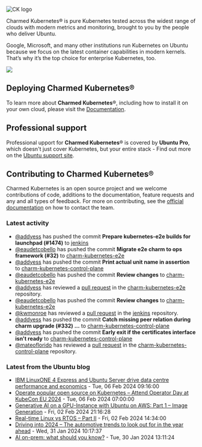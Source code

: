 ![CK logo](https://assets.ubuntu.com/v1/451d4cf4-Charmed+Kubernetes_RGB_onWhite_2022.svg)

Charmed Kubernetes® is pure Kubernetes tested across the widest range of clouds with modern metrics and monitoring, brought to you by the people who deliver Ubuntu.

Google, Microsoft, and many other institutions run Kubernetes on Ubuntu because we focus on the latest container capabilities in modern kernels. That’s why it’s the top choice for enterprise Kubernetes, too.

![](https://assets.ubuntu.com/v1/843c77b6-juju-at-a-glace.svg)

## Deploying Charmed Kubernetes®

To learn more about **Charmed Kubernetes**®, including how to install it on your own cloud, please visit the [Documentation][docs].

## Professional support

Professional upport for **Charmed Kubernetes**® is covered by **Ubuntu Pro**, which doesn't just cover Kubernetes, but your entire stack - Find out more on the [Ubuntu support site](https://ubuntu.com/support).

## Contributing to Charmed Kubernetes®

Charmed Kubernetes is an open source project and we welcome contributions of code, additions to the documentation, feature requests and any and all types of feedback. For more on contributing, see the [official documentation][get-in-touch] on how to contact the team.

<!-- LINKS -->
[docs]: https://ubuntu.com/kubernetes/docs
[get-in-touch]: https://ubuntu.com/kubernetes/docs/get-in-touch

### Latest activity

<!-- activity starts -->
 - [@addyess](https://github.com/addyess) has pushed the commit **Prepare kubernetes-e2e builds for launchpad (#1474)** to [jenkins](https://github.com/charmed-kubernetes/jenkins)
 - [@eaudetcobello](https://github.com/eaudetcobello) has pushed the commit **Migrate e2e charm to ops framework (#32)** to [charm-kubernetes-e2e](https://github.com/charmed-kubernetes/charm-kubernetes-e2e)
 - [@addyess](https://github.com/addyess) has pushed the commit **Print actual unit name in assertion** to [charm-kubernetes-control-plane](https://github.com/charmed-kubernetes/charm-kubernetes-control-plane)
 - [@eaudetcobello](https://github.com/eaudetcobello) has pushed the commit **Review changes** to [charm-kubernetes-e2e](https://github.com/charmed-kubernetes/charm-kubernetes-e2e)
 - [@addyess](https://github.com/addyess) has reviewed a [pull request](https://github.com/charmed-kubernetes/charm-kubernetes-e2e/pull/32) in the [charm-kubernetes-e2e](https://github.com/charmed-kubernetes/charm-kubernetes-e2e) repository.
 - [@eaudetcobello](https://github.com/eaudetcobello) has pushed the commit **Review changes** to [charm-kubernetes-e2e](https://github.com/charmed-kubernetes/charm-kubernetes-e2e)
 - [@kwmonroe](https://github.com/kwmonroe) has reviewed a [pull request](https://github.com/charmed-kubernetes/jenkins/pull/1474) in the [jenkins](https://github.com/charmed-kubernetes/jenkins) repository.
 - [@addyess](https://github.com/addyess) has pushed the commit **Catch missing peer relation during charm upgrade (#332)  ...** to [charm-kubernetes-control-plane](https://github.com/charmed-kubernetes/charm-kubernetes-control-plane)
 - [@addyess](https://github.com/addyess) has pushed the commit **Early exit if the certificates interface isn't ready** to [charm-kubernetes-control-plane](https://github.com/charmed-kubernetes/charm-kubernetes-control-plane)
 - [@mateoflorido](https://github.com/mateoflorido) has reviewed a [pull request](https://github.com/charmed-kubernetes/charm-kubernetes-control-plane/pull/332) in the [charm-kubernetes-control-plane](https://github.com/charmed-kubernetes/charm-kubernetes-control-plane) repository.
<!-- activity ends -->

<!-- roadmap starts -->

<!-- roadmap ends -->

### Latest from the Ubuntu blog

<!-- blog starts -->
* [IBM LinuxONE 4 Express and Ubuntu Server drive data centre performance and economics](https://ubuntu.com//blog/ibm-linuxone-4-express-and-ubuntu-server-drive-data-centre-performance-and-economics) - Tue, 06 Feb 2024 09:16:00 
* [Operate popular open source on Kubernetes – Attend Operator Day at KubeCon EU 2024](https://ubuntu.com//blog/operate-popular-open-source-on-kubernetes-attend-operator-day-at-kubecon-eu-2024) - Tue, 06 Feb 2024 07:00:00 
* [Generative AI on a GPU-Instance with Ubuntu on AWS: Part 1 &#8211; Image Generation](https://ubuntu.com//blog/genai-on-ubuntu-on-aws-image-generation) - Fri, 02 Feb 2024 21:16:28 
* [Real-time Linux vs RTOS &#8211; Part II](https://ubuntu.com//blog/real-time-linux-vs-rtos-2) - Fri, 02 Feb 2024 14:34:00 
* [Driving into 2024 – The automotive trends to look out for in the year ahead](https://ubuntu.com//blog/driving-into-2024-the-automotive-trends-to-look-out-for-in-the-year-ahead) - Wed, 31 Jan 2024 10:17:37 
* [AI on-prem: what should you know?](https://ubuntu.com//blog/ai-on-prem) - Tue, 30 Jan 2024 13:11:24 
<!-- blog ends -->
